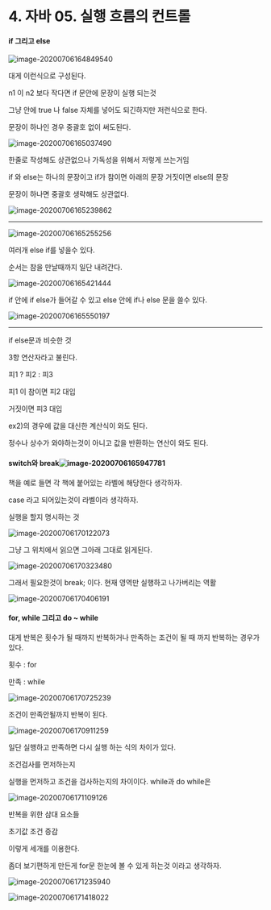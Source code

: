 # 4. 자바 05. 실행 흐름의 컨트롤

#### if 그리고 else 

![image-20200706164849540](4.%20%EC%9E%90%EB%B0%94%2005.%20%EC%8B%A4%ED%96%89%20%ED%9D%90%EB%A6%84%EC%9D%98%20%EC%BB%A8%ED%8A%B8%EB%A1%A4.assets/image-20200706164849540.png)

대게 이런식으로 구성된다.  

n1 이 n2 보다 작다면 if 문안에 문장이 실행 되는것 

그냥 안에 true 나 false 자체를 넣어도 되긴하지만 저런식으로 한다. 



문장이 하나인 경우 중괄호 없이 써도된다.  

![image-20200706165037490](4.%20%EC%9E%90%EB%B0%94%2005.%20%EC%8B%A4%ED%96%89%20%ED%9D%90%EB%A6%84%EC%9D%98%20%EC%BB%A8%ED%8A%B8%EB%A1%A4.assets/image-20200706165037490.png)

한줄로 작성해도 상관없으나 가독성을 위해서 저렇게 쓰는거임

if 와 else는 하나의 문장이고 if가 참이면 아래의 문장 거짓이면 else의 문장



문장이 하나면 중괄호 생략해도 상관없다. 

![image-20200706165239862](4.%20%EC%9E%90%EB%B0%94%2005.%20%EC%8B%A4%ED%96%89%20%ED%9D%90%EB%A6%84%EC%9D%98%20%EC%BB%A8%ED%8A%B8%EB%A1%A4.assets/image-20200706165239862.png)

---

![image-20200706165255256](4.%20%EC%9E%90%EB%B0%94%2005.%20%EC%8B%A4%ED%96%89%20%ED%9D%90%EB%A6%84%EC%9D%98%20%EC%BB%A8%ED%8A%B8%EB%A1%A4.assets/image-20200706165255256.png)

여러개 else if를 넣을수 있다. 

순서는 참을 만날때까지 일단 내려간다. 

![image-20200706165421444](4.%20%EC%9E%90%EB%B0%94%2005.%20%EC%8B%A4%ED%96%89%20%ED%9D%90%EB%A6%84%EC%9D%98%20%EC%BB%A8%ED%8A%B8%EB%A1%A4.assets/image-20200706165421444.png)

if 안에 if  else가 들어갈 수 있고 else 안에 if나 else 문을 쓸수 있다.

![image-20200706165550197](4.%20%EC%9E%90%EB%B0%94%2005.%20%EC%8B%A4%ED%96%89%20%ED%9D%90%EB%A6%84%EC%9D%98%20%EC%BB%A8%ED%8A%B8%EB%A1%A4.assets/image-20200706165550197.png)

---

if else문과 비슷한 것

3항 연산자라고 불린다. 



피1 ?  피2 : 피3

피1 이 참이면 피2 대입

거짓이면 피3 대입



ex2)의 경우에 값을 대신한 계산식이 와도 된다. 

정수나 상수가 와야하는것이 아니고 값을 반환하는 연산이 와도 된다. 



#### switch와 break![image-20200706165947781](4.%20%EC%9E%90%EB%B0%94%2005.%20%EC%8B%A4%ED%96%89%20%ED%9D%90%EB%A6%84%EC%9D%98%20%EC%BB%A8%ED%8A%B8%EB%A1%A4.assets/image-20200706165947781.png)

책을 예로 들면 각 책에 붙어있는 라벨에 해당한다 생각하자.

case 라고 되어있는것이 라벨이라 생각하자. 

실행을 할지 명시하는 것

![image-20200706170122073](4.%20%EC%9E%90%EB%B0%94%2005.%20%EC%8B%A4%ED%96%89%20%ED%9D%90%EB%A6%84%EC%9D%98%20%EC%BB%A8%ED%8A%B8%EB%A1%A4.assets/image-20200706170122073.png)

그냥 그 위치에서 읽으면 그아래 그대로 읽게된다. 

![image-20200706170323480](4.%20%EC%9E%90%EB%B0%94%2005.%20%EC%8B%A4%ED%96%89%20%ED%9D%90%EB%A6%84%EC%9D%98%20%EC%BB%A8%ED%8A%B8%EB%A1%A4.assets/image-20200706170323480.png)

그래서 필요한것이 break; 이다. 현재 영역만 실행하고 나가버리는 역활 

![image-20200706170406191](4.%20%EC%9E%90%EB%B0%94%2005.%20%EC%8B%A4%ED%96%89%20%ED%9D%90%EB%A6%84%EC%9D%98%20%EC%BB%A8%ED%8A%B8%EB%A1%A4.assets/image-20200706170406191.png)



#### for, while 그리고 do ~ while

대게 반복은 횟수가 될 때까지 반복하거나  만족하는 조건이 될 때 까지 반복하는 경우가 있다. 

횟수 : for 

만족 : while

![image-20200706170725239](4.%20%EC%9E%90%EB%B0%94%2005.%20%EC%8B%A4%ED%96%89%20%ED%9D%90%EB%A6%84%EC%9D%98%20%EC%BB%A8%ED%8A%B8%EB%A1%A4.assets/image-20200706170725239.png)

조건이 만족안될까지 반복이 된다. 

![image-20200706170911259](4.%20%EC%9E%90%EB%B0%94%2005.%20%EC%8B%A4%ED%96%89%20%ED%9D%90%EB%A6%84%EC%9D%98%20%EC%BB%A8%ED%8A%B8%EB%A1%A4.assets/image-20200706170911259.png)

일단 실행하고 만족하면 다시 실행 하는 식의 차이가 있다. 

조건검사를 먼저하는지 

실행을 먼저하고 조건을 검사하는지의 차이이다. while과 do while은 

![image-20200706171109126](4.%20%EC%9E%90%EB%B0%94%2005.%20%EC%8B%A4%ED%96%89%20%ED%9D%90%EB%A6%84%EC%9D%98%20%EC%BB%A8%ED%8A%B8%EB%A1%A4.assets/image-20200706171109126.png)

반복을 위한 삼대 요소들 

초기값 조건 증감

이렇게 세개를 이용한다. 

좀더 보기편하게 만든게 for문 한눈에 볼 수 있게 하는것 이라고 생각하자. 

![image-20200706171235940](4.%20%EC%9E%90%EB%B0%94%2005.%20%EC%8B%A4%ED%96%89%20%ED%9D%90%EB%A6%84%EC%9D%98%20%EC%BB%A8%ED%8A%B8%EB%A1%A4.assets/image-20200706171235940.png)

![image-20200706171418022](4.%20%EC%9E%90%EB%B0%94%2005.%20%EC%8B%A4%ED%96%89%20%ED%9D%90%EB%A6%84%EC%9D%98%20%EC%BB%A8%ED%8A%B8%EB%A1%A4.assets/image-20200706171418022.png)

